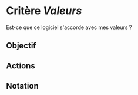 # Critère *Valeurs*
Est-ce que ce logiciel s'accorde avec mes valeurs ?

## Objectif


## Actions


## Notation